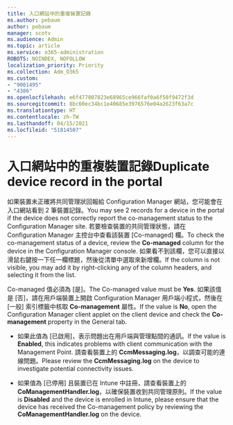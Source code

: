 ```yaml
---
title: 入口網站中的重複裝置記錄
ms.author: pebaum
author: pebaum
manager: scotv
ms.audience: Admin
ms.topic: article
ms.service: o365-administration
ROBOTS: NOINDEX, NOFOLLOW
localization_priority: Priority
ms.collection: Adm_O365
ms.custom:
- "9001495"
- "4386"
ms.openlocfilehash: e6f477807823e68965ce966faf0a6f50f9472f3d
ms.sourcegitcommit: 8bc60ec34bc1e40685e3976576e04a2623f63a7c
ms.translationtype: HT
ms.contentlocale: zh-TW
ms.lasthandoff: 04/15/2021
ms.locfileid: "51814507"
---
```

# <a name="duplicate-device-record-in-the-portal"></a><span data-ttu-id="b710b-102">入口網站中的重複裝置記錄</span><span class="sxs-lookup"><span data-stu-id="b710b-102">Duplicate device record in the portal</span></span>

<span data-ttu-id="b710b-103">如果裝置未正確將共同管理狀回報給 Configuration Manager 網站，您可能會在入口網站看到 2 筆裝置記錄。</span><span class="sxs-lookup"><span data-stu-id="b710b-103">You may see 2 records for a device in the portal if the device does not correctly report the co-management status to the Configuration Manager site.</span></span> <span data-ttu-id="b710b-104">若要檢查裝置的共同管理狀態，請在 Configuration Manager 主控台中查看該裝置 [Co-managed] 欄。</span><span class="sxs-lookup"><span data-stu-id="b710b-104">To check the co-management status of a device, review the **Co-managed** column for the device in the Configuration Manager console.</span></span> <span data-ttu-id="b710b-105">如果看不到該欄，您可以直接以滑鼠右鍵按一下任一欄標題，然後從清單中選取來新增欄。</span><span class="sxs-lookup"><span data-stu-id="b710b-105">If the column is not visible, you may add it by right-clicking any of the column headers, and selecting it from the list.</span></span>

<span data-ttu-id="b710b-106">Co-managed 值必須為 [是]。</span><span class="sxs-lookup"><span data-stu-id="b710b-106">The Co-managed value must be **Yes**.</span></span> <span data-ttu-id="b710b-107">如果該值是 [否]，請在用戶端裝置上開啟 Configuration Manager 用戶端小程式，然後在 [一般] 索引標籤中核取 **Co-management** 屬性。</span><span class="sxs-lookup"><span data-stu-id="b710b-107">If the value is **No**, open the Configuration Manager client applet on the client device and check the **Co-management** property in the General tab.</span></span>

- <span data-ttu-id="b710b-108">如果此值為 [已啟用]，表示問題出在用戶端與管理點間的通訊。</span><span class="sxs-lookup"><span data-stu-id="b710b-108">If the value is **Enabled**, this indicates problems with client communication with the Management Point.</span></span> <span data-ttu-id="b710b-109">請查看裝置上的 **CcmMessaging.log**，以調查可能的連線問題。</span><span class="sxs-lookup"><span data-stu-id="b710b-109">Please review the **CcmMessaging.log** on the device to investigate potential connectivity issues.</span></span>

- <span data-ttu-id="b710b-110">如果值為 [已停用] 且裝置已在 Intune 中註冊，請查看裝置上的 **CoManagementHandler.log**，以確保裝置收到共同管理原則。</span><span class="sxs-lookup"><span data-stu-id="b710b-110">If the value is **Disabled** and the device is enrolled in Intune, please ensure that the device has received the Co-management policy by reviewing the **CoManagementHandler.log** on the device.</span></span>
